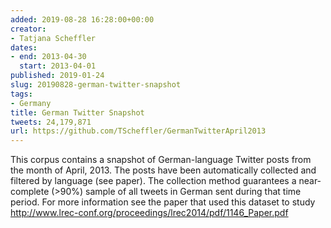 ```yaml
---
added: 2019-08-28 16:28:00+00:00
creator:
- Tatjana Scheffler
dates:
- end: 2013-04-30
  start: 2013-04-01
published: 2019-01-24
slug: 20190828-german-twitter-snapshot
tags:
- Germany
title: German Twitter Snapshot
tweets: 24,179,871
url: https://github.com/TScheffler/GermanTwitterApril2013
---
```


This corpus contains a snapshot of German-language Twitter posts from the month of April, 2013. The posts have been automatically collected and filtered by language (see paper). The collection method guarantees a near-complete (>90%) sample of all tweets in German sent during that time period. For more information see the paper that used this dataset to study http://www.lrec-conf.org/proceedings/lrec2014/pdf/1146_Paper.pdf
